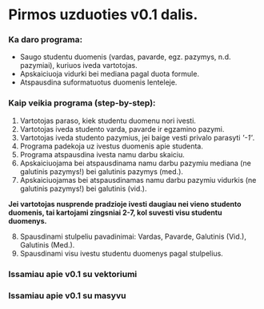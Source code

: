 # Pirmos uzduoties v0.1 dalis.
### Ka daro programa:
- Saugo studentu duomenis (vardas, pavarde, egz. pazymys, n.d. pazymiai), kuriuos iveda vartotojas. 
- Apskaiciuoja vidurki bei mediana pagal duota formule.
- Atspausdina suformatuotus duomenis lenteleje.

### Kaip veikia programa (step-by-step):
1. Vartotojas paraso, kiek studentu duomenu nori ivesti.  
2. Vartotojas iveda studento varda, pavarde ir egzamino pazymi. 
3. Vartotojas iveda studento pazymius, jei baige vesti privalo parasyti *'-1'*.
4. Programa padekoja uz ivestus duomenis apie studenta.
5. Programa atspausdina ivesta namu darbu skaiciu.
6. Apskaiciuojama bei atspausdinama namu darbu pazymiu mediana (ne galutinis pazymys!) bei galutinis pazymys (med.).
7. Apskaiciuojamas bei atspausdinamas namu darbu pazymiu vidurkis (ne galutinis pazymys!) bei galutinis (vid.).

 **Jei vartotojas nusprende pradzioje ivesti daugiau nei vieno studento duomenis, tai kartojami zingsniai 2-7, kol suvesti visu studentu duomenys.**

8. Spausdinami stulpeliu pavadinimai: Vardas, Pavarde, Galutinis (Vid.), Galutinis (Med.).
9. Spausdinami visu ivestu studentu duomenys pagal stulpelius.

### Issamiau apie v0.1 su vektoriumi


### Issamiau apie v0.1 su masyvu
